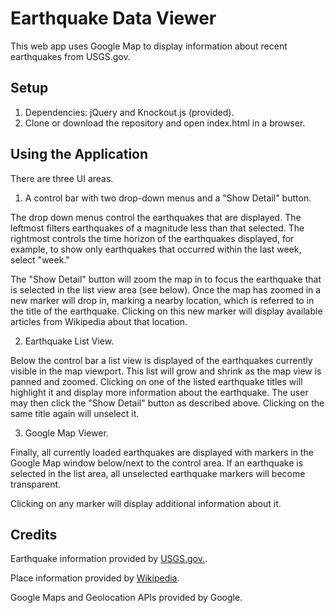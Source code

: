 Earthquake Data Viewer
======================
This web app uses Google Map to display information about recent earthquakes
from USGS.gov.

Setup
-----
1. Dependencies: jQuery and Knockout.js (provided).
2. Clone or download the repository and open index.html in a browser.

Using the Application
---------------------
There are three UI areas.
1. A control bar with two drop-down menus and a "Show Detail" button.

The drop down menus control the earthquakes that are displayed. The leftmost
filters earthquakes of a magnitude less than that selected. The rightmost
controls the time horizon of the earthquakes displayed, for example, to show
only earthquakes that occurred within the last week, select "week."

The "Show Detail" button will zoom the map in to focus the earthquake that
is selected in the list view area (see below). Once the map has zoomed in a
new marker will drop in, marking a nearby location, which is referred to in the
title of the earthquake. Clicking on this new marker will display available
articles from Wikipedia about that location.

2. Earthquake List View.

Below the control bar a list view is displayed of the earthquakes currently
visible in the map viewport. This list will grow and shrink as the map view
is panned and zoomed. Clicking on one of the listed earthquake titles will
highlight it and display more information about the earthquake.
The user may then click the "Show Detail" button as described above.
Clicking on the same title again will unselect it.

3. Google Map Viewer.

Finally, all currently loaded earthquakes are displayed with markers in the
Google Map window below/next to the control area. If an earthquake is selected
in the list area, all unselected earthquake markers will become transparent.

Clicking on any marker will display additional information about it.

Credits
-------
Earthquake information provided by [USGS.gov.](https://earthquake.usgs.gov/earthquakes/).

Place information provided by [Wikipedia](www.wikipedia.org).

Google Maps and Geolocation APIs provided by Google.
